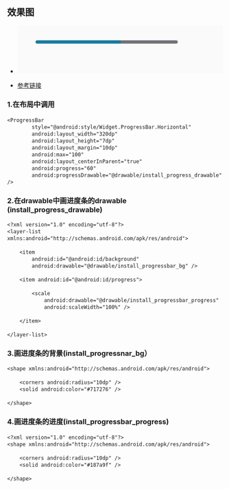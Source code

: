 
效果图
---

- ![效果图](https://github.com/ly931126/TestHorizontalProgressBar/blob/master/device-2017-08-01-110511.png)

- [参考链接]( http://www.jb51.net/article/91491.htm)

### 1.在布局中调用
```
<ProgressBar
        style="@android:style/Widget.ProgressBar.Horizontal"
        android:layout_width="320dp"
        android:layout_height="7dp"
        android:layout_margin="10dp"
        android:max="100"
        android:layout_centerInParent="true"
        android:progress="60"
        android:progressDrawable="@drawable/install_progress_drawable" />
```
### 2.在drawable中画进度条的drawable  (install_progress_drawable)
```
<?xml version="1.0" encoding="utf-8"?>
<layer-list xmlns:android="http://schemas.android.com/apk/res/android">

    <item
        android:id="@android:id/background"
        android:drawable="@drawable/install_progressbar_bg" />

    <item android:id="@android:id/progress">

        <scale
            android:drawable="@drawable/install_progressbar_progress"
            android:scaleWidth="100%" />

    </item>

</layer-list>
```
### 3.画进度条的背景(install_progressnar_bg）
```
<shape xmlns:android="http://schemas.android.com/apk/res/android">

    <corners android:radius="10dp" />
    <solid android:color="#717276" />

</shape>
```
### 4.画进度条的进度(install_progressbar_progress)
```
<?xml version="1.0" encoding="utf-8"?>
<shape xmlns:android="http://schemas.android.com/apk/res/android">

    <corners android:radius="10dp" />
    <solid android:color="#187a9f" />

</shape>
```


